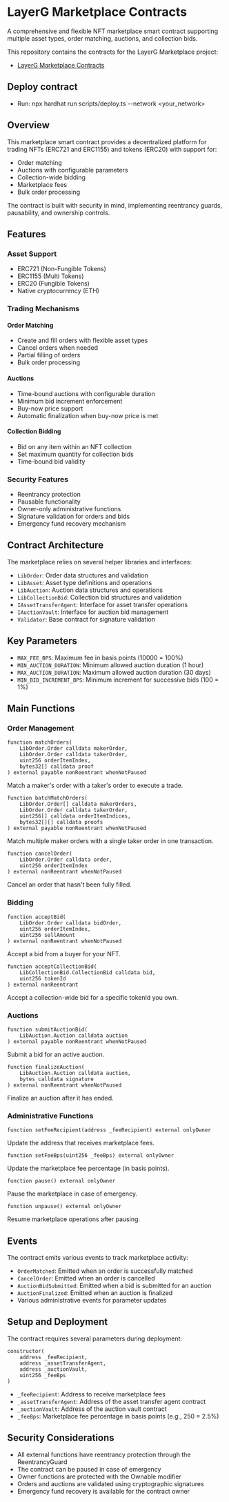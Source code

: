 # LayerG Marketplace Contracts

A comprehensive and flexible NFT marketplace smart contract supporting multiple asset types, order matching, auctions, and collection bids.

This repository contains the contracts for the LayerG Marketplace project:

- [LayerG Marketplace Contracts](./contracts)

## Deploy contract

- Run: npx hardhat run scripts/deploy.ts --network <your_network>

## Overview

This marketplace smart contract provides a decentralized platform for trading NFTs (ERC721 and ERC1155) and tokens (ERC20) with support for:

- Order matching
- Auctions with configurable parameters
- Collection-wide bidding
- Marketplace fees
- Bulk order processing

The contract is built with security in mind, implementing reentrancy guards, pausability, and ownership controls.

## Features

### Asset Support
- ERC721 (Non-Fungible Tokens)
- ERC1155 (Multi Tokens)
- ERC20 (Fungible Tokens)
- Native cryptocurrency (ETH)

### Trading Mechanisms

#### Order Matching
- Create and fill orders with flexible asset types
- Cancel orders when needed
- Partial filling of orders
- Bulk order processing

#### Auctions
- Time-bound auctions with configurable duration
- Minimum bid increment enforcement
- Buy-now price support
- Automatic finalization when buy-now price is met

#### Collection Bidding
- Bid on any item within an NFT collection
- Set maximum quantity for collection bids
- Time-bound bid validity

### Security Features
- Reentrancy protection
- Pausable functionality
- Owner-only administrative functions
- Signature validation for orders and bids
- Emergency fund recovery mechanism

## Contract Architecture

The marketplace relies on several helper libraries and interfaces:

- `LibOrder`: Order data structures and validation
- `LibAsset`: Asset type definitions and operations
- `LibAuction`: Auction data structures and operations
- `LibCollectionBid`: Collection bid structures and validation
- `IAssetTransferAgent`: Interface for asset transfer operations
- `IAuctionVault`: Interface for auction bid management
- `Validator`: Base contract for signature validation

## Key Parameters

- `MAX_FEE_BPS`: Maximum fee in basis points (10000 = 100%)
- `MIN_AUCTION_DURATION`: Minimum allowed auction duration (1 hour)
- `MAX_AUCTION_DURATION`: Maximum allowed auction duration (30 days)
- `MIN_BID_INCREMENT_BPS`: Minimum increment for successive bids (100 = 1%)

## Main Functions

### Order Management

```solidity
function matchOrders(
    LibOrder.Order calldata makerOrder,
    LibOrder.Order calldata takerOrder,
    uint256 orderItemIndex,
    bytes32[] calldata proof
) external payable nonReentrant whenNotPaused
```
Match a maker's order with a taker's order to execute a trade.

```solidity
function batchMatchOrders(
    LibOrder.Order[] calldata makerOrders,
    LibOrder.Order calldata takerOrder,
    uint256[] calldata orderItemIndices,
    bytes32[][] calldata proofs
) external payable nonReentrant whenNotPaused
```
Match multiple maker orders with a single taker order in one transaction.

```solidity
function cancelOrder(
    LibOrder.Order calldata order,
    uint256 orderItemIndex
) external nonReentrant whenNotPaused
```
Cancel an order that hasn't been fully filled.

### Bidding

```solidity
function acceptBid(
    LibOrder.Order calldata bidOrder,
    uint256 orderItemIndex,
    uint256 sellAmount
) external nonReentrant whenNotPaused
```
Accept a bid from a buyer for your NFT.

```solidity
function acceptCollectionBid(
    LibCollectionBid.CollectionBid calldata bid,
    uint256 tokenId
) external nonReentrant
```
Accept a collection-wide bid for a specific tokenId you own.

### Auctions

```solidity
function submitAuctionBid(
    LibAuction.Auction calldata auction
) external payable nonReentrant whenNotPaused
```
Submit a bid for an active auction.

```solidity
function finalizeAuction(
    LibAuction.Auction calldata auction,
    bytes calldata signature
) external nonReentrant whenNotPaused
```
Finalize an auction after it has ended.

### Administrative Functions

```solidity
function setFeeRecipient(address _feeRecipient) external onlyOwner
```
Update the address that receives marketplace fees.

```solidity
function setFeeBps(uint256 _feeBps) external onlyOwner
```
Update the marketplace fee percentage (in basis points).

```solidity
function pause() external onlyOwner
```
Pause the marketplace in case of emergency.

```solidity
function unpause() external onlyOwner
```
Resume marketplace operations after pausing.

## Events

The contract emits various events to track marketplace activity:

- `OrderMatched`: Emitted when an order is successfully matched
- `CancelOrder`: Emitted when an order is cancelled
- `AuctionBidSubmitted`: Emitted when a bid is submitted for an auction
- `AuctionFinalized`: Emitted when an auction is finalized
- Various administrative events for parameter updates

## Setup and Deployment

The contract requires several parameters during deployment:

```solidity
constructor(
    address _feeRecipient,
    address _assetTransferAgent,
    address _auctionVault,
    uint256 _feeBps
)
```

- `_feeRecipient`: Address to receive marketplace fees
- `_assetTransferAgent`: Address of the asset transfer agent contract
- `_auctionVault`: Address of the auction vault contract
- `_feeBps`: Marketplace fee percentage in basis points (e.g., 250 = 2.5%)

## Security Considerations

- All external functions have reentrancy protection through the ReentrancyGuard
- The contract can be paused in case of emergency
- Owner functions are protected with the Ownable modifier
- Orders and auctions are validated using cryptographic signatures
- Emergency fund recovery is available for the contract owner
